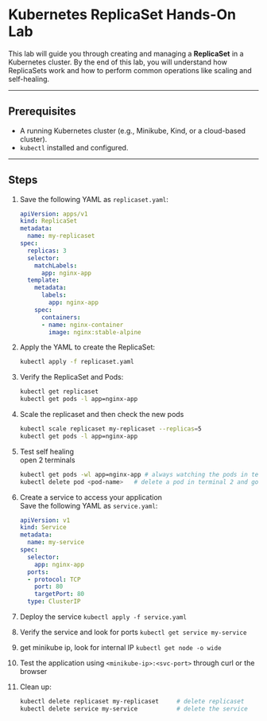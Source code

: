 # Kubernetes ReplicaSet Hands-On Lab

This lab will guide you through creating and managing a **ReplicaSet** in a Kubernetes cluster. By the end of this lab, you will understand how ReplicaSets work and how to perform common operations like scaling and self-healing.

---

## **Prerequisites**
- A running Kubernetes cluster (e.g., Minikube, Kind, or a cloud-based cluster).
- `kubectl` installed and configured.

---

## **Steps**

1. Save the following YAML as `replicaset.yaml`:
   ```yaml
   apiVersion: apps/v1
   kind: ReplicaSet
   metadata:
     name: my-replicaset
   spec:
     replicas: 3
     selector:
       matchLabels:
         app: nginx-app
     template:
       metadata:
         labels:
           app: nginx-app
       spec:
         containers:
         - name: nginx-container
           image: nginx:stable-alpine

2. Apply the YAML to create the ReplicaSet:

    ```bash
    kubectl apply -f replicaset.yaml

3. Verify the ReplicaSet and Pods:
    ```bash
    kubectl get replicaset
    kubectl get pods -l app=nginx-app

4. Scale the replicaset and then check the new pods
    ```bash
    kubectl scale replicaset my-replicaset --replicas=5
    kubectl get pods -l app=nginx-app

5. Test self healing  
open 2 terminals
    ```bash
    kubectl get pods -wl app=nginx-app # always watching the pods in terminal 1
    kubectl delete pod <pod-name>   # delete a pod in terminal 2 and go back to terminal 1 to observe

6. Create a service to access your application  
Save the following YAML as `service.yaml`:
    ```yaml
    apiVersion: v1
    kind: Service
    metadata:
      name: my-service
    spec:
      selector:
        app: nginx-app
      ports:
      - protocol: TCP
        port: 80
        targetPort: 80
      type: ClusterIP

7. Deploy the service `kubectl apply -f service.yaml`
8. Verify the service and look for ports `kubectl get service my-service`  
9. get minikube ip, look for internal IP `kubectl get node -o wide`
10. Test the application using `<minikube-ip>:<svc-port>` through curl or the browser
11. Clean up:
    ```bash
    kubectl delete replicaset my-replicaset     # delete replicaset
    kubectl delete service my-service           # delete the service